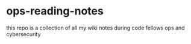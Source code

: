 # ops-reading-notes
this repo is a collection of all my wiki notes during code fellows ops and cybersecurity
